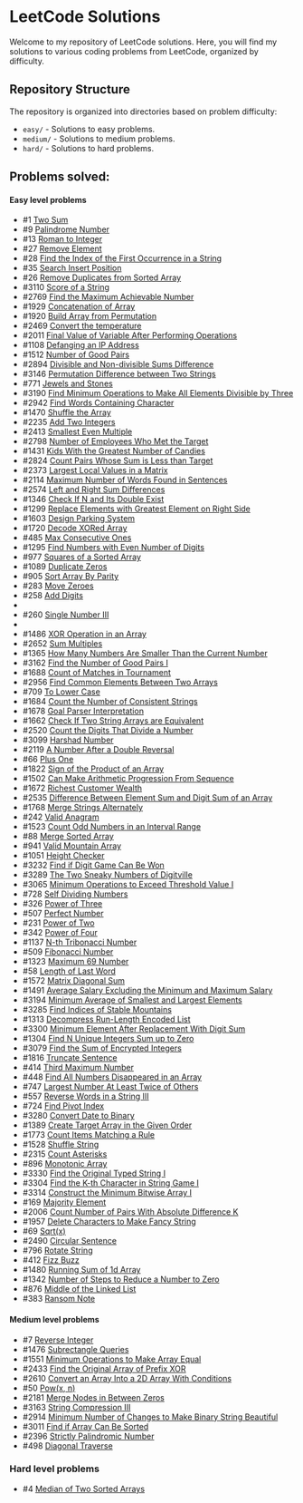 # LeetCode Solutions

Welcome to my repository of LeetCode solutions. Here, you will find my solutions to various coding problems from LeetCode, organized by difficulty.

## Repository Structure

The repository is organized into directories based on problem difficulty:

- `easy/` - Solutions to easy problems.
- `medium/` - Solutions to medium problems.
- `hard/` - Solutions to hard problems.

## Problems solved:

#### Easy level problems

- #1	[Two Sum](https://leetcode.com/problems/two-sum/description/) <br>
- #9	[Palindrome Number](https://leetcode.com/problems/palindrome-number/description/) <br>
- #13	[Roman to Integer](https://leetcode.com/problems/roman-to-integer/description/) <br>
- #27	[Remove Element](https://leetcode.com/problems/remove-element/description/) <br>
- #28	[Find the Index of the First Occurrence in a String](https://leetcode.com/problems/find-the-index-of-the-first-occurrence-in-a-string/description/) <br>
- #35	[Search Insert Position](https://leetcode.com/problems/search-insert-position/description/) <br>
- #26	[Remove Duplicates from Sorted Array](https://leetcode.com/problems/remove-duplicates-from-sorted-array/description/) <br>
- #3110	[Score of a String](https://leetcode.com/problems/score-of-a-string/description/) <br>
- #2769	[Find the Maximum Achievable Number](https://leetcode.com/problems/find-the-maximum-achievable-number/description/) <br>
- #1929	[Concatenation of Array](https://leetcode.com/problems/concatenation-of-array/) <br>
- #1920	[Build Array from Permutation](https://leetcode.com/problems/build-array-from-permutation/description/) <br>
- #2469	[Convert the temperature](https://leetcode.com/problems/convert-the-temperature/description/) <br>
- #2011	[Final Value of Variable After Performing Operations](https://leetcode.com/problems/final-value-of-variable-after-performing-operations/description/) <br>
- #1108	[Defanging an IP Address](https://leetcode.com/problems/defanging-an-ip-address/description/) <br>
- #1512	[Number of Good Pairs](https://leetcode.com/problems/number-of-good-pairs/description/) <br>
- #2894	[Divisible and Non-divisible Sums Difference](https://leetcode.com/problems/divisible-and-non-divisible-sums-difference/description/) <br>
- #3146	[Permutation Difference between Two Strings](https://leetcode.com/problems/permutation-difference-between-two-strings/description/) <br>
- #771	[Jewels and Stones](https://leetcode.com/problems/jewels-and-stones/description/) <br>
- #3190	[Find Minimum Operations to Make All Elements Divisible by Three](https://leetcode.com/problems/find-minimum-operations-to-make-all-elements-divisible-by-three/description/)<br>
- #2942	[Find Words Containing Character](https://leetcode.com/problems/find-words-containing-character/description/) <br>
- #1470	[Shuffle the Array](https://leetcode.com/problems/shuffle-the-array/description/) <br>
- #2235	[Add Two Integers](https://leetcode.com/problems/add-two-integers/description/) <br>
- #2413	[Smallest Even Multiple](https://leetcode.com/problems/smallest-even-multiple/description/) <br>
- #2798	[Number of Employees Who Met the Target](https://leetcode.com/problems/number-of-employees-who-met-the-target/description/)<br>
- #1431	[Kids With the Greatest Number of Candies](https://leetcode.com/problems/kids-with-the-greatest-number-of-candies/description/)<br>
- #2824	[Count Pairs Whose Sum is Less than Target](https://leetcode.com/problems/count-pairs-whose-sum-is-less-than-target/description/)<br>
- #2373	[Largest Local Values in a Matrix](https://leetcode.com/problems/largest-local-values-in-a-matrix/description/)<br>
- #2114	[Maximum Number of Words Found in Sentences](https://leetcode.com/problems/maximum-number-of-words-found-in-sentences/description/)<br>
- #2574	[Left and Right Sum Differences](https://leetcode.com/problems/left-and-right-sum-differences/description/)<br>
- #1346	[Check If N and Its Double Exist](https://leetcode.com/problems/check-if-n-and-its-double-exist/description/)<br>
- #1299	[Replace Elements with Greatest Element on Right Side](https://leetcode.com/problems/replace-elements-with-greatest-element-on-right-side/description/)<br>
- #1603	[Design Parking System](https://leetcode.com/problems/design-parking-system/description/)<br>
- #1720	[Decode XORed Array](https://leetcode.com/problems/decode-xored-array/description/)<br>
- #485	[Max Consecutive Ones](https://leetcode.com/problems/max-consecutive-ones/description/)<br>
- #1295	[Find Numbers with Even Number of Digits](https://leetcode.com/problems/find-numbers-with-even-number-of-digits/description/)<br>
- #977	[Squares of a Sorted Array](https://leetcode.com/problems/squares-of-a-sorted-array/description/)<br>
- #1089	[Duplicate Zeros](https://leetcode.com/problems/duplicate-zeros/description/)<br>
- #905	[Sort Array By Parity](https://leetcode.com/problems/sort-array-by-parity/description/)<br>
- #283	[Move Zeroes](https://leetcode.com/problems/move-zeroes/description/)<br>
- #258	[Add Digits](https://leetcode.com/problems/add-digits/description/)<br>
- 
- #260	[Single Number III](https://leetcode.com/problems/single-number-iii/description/)<br>
- 
- #1486	[XOR Operation in an Array](https://leetcode.com/problems/xor-operation-in-an-array/description/)<br>
- #2652	[Sum Multiples](https://leetcode.com/problems/sum-multiples/description/)<br>
- #1365	[How Many Numbers Are Smaller Than the Current Number](https://leetcode.com/problems/how-many-numbers-are-smaller-than-the-current-number/description/)<br>
- #3162	[Find the Number of Good Pairs I](https://leetcode.com/problems/find-the-number-of-good-pairs-i/description/)<br>
- #1688	[Count of Matches in Tournament](https://leetcode.com/problems/count-of-matches-in-tournament/description/)<br>
- #2956	[Find Common Elements Between Two Arrays](https://leetcode.com/problems/find-common-elements-between-two-arrays/description/)<br>
- #709	[To Lower Case](https://leetcode.com/problems/to-lower-case/description/)<br>
- #1684	[Count the Number of Consistent Strings](https://leetcode.com/problems/count-the-number-of-consistent-strings/description/)<br>
- #1678	[Goal Parser Interpretation](https://leetcode.com/problems/goal-parser-interpretation/description/)<br>
- #1662	[Check If Two String Arrays are Equivalent](https://leetcode.com/problems/check-if-two-string-arrays-are-equivalent/description/)<br>
- #2520	[Count the Digits That Divide a Number](https://leetcode.com/problems/count-the-digits-that-divide-a-number/)<br>
- #3099	[Harshad Number](https://leetcode.com/problems/harshad-number/description/)<br>
- #2119	[A Number After a Double Reversal](https://leetcode.com/problems/a-number-after-a-double-reversal/description/)<br>
- #66	[Plus One](https://leetcode.com/problems/plus-one/description/)<br>
- #1822 [Sign of the Product of an Array](https://leetcode.com/problems/sign-of-the-product-of-an-array/description/)<br>
- #1502 [Can Make Arithmetic Progression From Sequence](https://leetcode.com/problems/can-make-arithmetic-progression-from-sequence/description/)<br>
- #1672 [Richest Customer Wealth](https://leetcode.com/problems/richest-customer-wealth/description/)<br>
- #2535 [Difference Between Element Sum and Digit Sum of an Array](https://leetcode.com/problems/difference-between-element-sum-and-digit-sum-of-an-array/description/)<br>
- #1768 [Merge Strings Alternately](https://leetcode.com/problems/merge-strings-alternately/description/)<br>
- #242  [Valid Anagram](https://leetcode.com/problems/valid-anagram/description/)<br>
- #1523 [Count Odd Numbers in an Interval Range](https://leetcode.com/problems/count-odd-numbers-in-an-interval-range/description/)<br>
- #88   [Merge Sorted Array](https://leetcode.com/problems/merge-sorted-array/description/)<br>
- #941  [Valid Mountain Array](https://leetcode.com/problems/valid-mountain-array/description/)<br>
- #1051 [Height Checker](https://leetcode.com/problems/height-checker/description/)<br>
- #3232 [Find if Digit Game Can Be Won](https://leetcode.com/problems/find-if-digit-game-can-be-won/description/)<br>
- #3289 [The Two Sneaky Numbers of Digitville](https://leetcode.com/problems/the-two-sneaky-numbers-of-digitville/description/)<br>
- #3065 [Minimum Operations to Exceed Threshold Value I](https://leetcode.com/problems/minimum-operations-to-exceed-threshold-value-i/description/)<br>
- #728  [Self Dividing Numbers](https://leetcode.com/problems/self-dividing-numbers/description/)<br>
- #326  [Power of Three](https://leetcode.com/problems/power-of-three/description/)<br>
- #507  [Perfect Number](https://leetcode.com/problems/perfect-number/description/)<br>
- #231  [Power of Two](https://leetcode.com/problems/power-of-two/description/)<br>
- #342  [Power of Four](https://leetcode.com/problems/power-of-four/description/)<br>
- #1137 [N-th Tribonacci Number](https://leetcode.com/problems/n-th-tribonacci-number/description/)<br>
- #509  [Fibonacci Number](https://leetcode.com/problems/fibonacci-number/description/)<br>
- #1323 [Maximum 69 Number](https://leetcode.com/problems/maximum-69-number/description/)<br>
- #58   [Length of Last Word](https://leetcode.com/problems/length-of-last-word/description/)<br>
- #1572 [Matrix Diagonal Sum](https://leetcode.com/problems/matrix-diagonal-sum/description/)<br>
- #1491 [Average Salary Excluding the Minimum and Maximum Salary](https://leetcode.com/problems/average-salary-excluding-the-minimum-and-maximum-salary/description/)<br>
- #3194 [Minimum Average of Smallest and Largest Elements](https://leetcode.com/problems/minimum-average-of-smallest-and-largest-elements/description/)<br>
- #3285 [Find Indices of Stable Mountains](https://leetcode.com/problems/find-indices-of-stable-mountains/description/)<br>
- #1313 [Decompress Run-Length Encoded List](https://leetcode.com/problems/decompress-run-length-encoded-list/description/)<br>
- #3300 [Minimum Element After Replacement With Digit Sum](https://leetcode.com/problems/minimum-element-after-replacement-with-digit-sum/description/)<br>
- #1304 [Find N Unique Integers Sum up to Zero](https://leetcode.com/problems/find-n-unique-integers-sum-up-to-zero/description/)<br>
- #3079 [Find the Sum of Encrypted Integers](https://leetcode.com/problems/find-the-sum-of-encrypted-integers/description/)<br>
- #1816 [Truncate Sentence](https://leetcode.com/problems/truncate-sentence/description/)<br>
- #414  [Third Maximum Number](https://leetcode.com/problems/third-maximum-number/description/)<br>
- #448  [Find All Numbers Disappeared in an Array](https://leetcode.com/problems/find-all-numbers-disappeared-in-an-array/description/)<br>
- #747  [Largest Number At Least Twice of Others](https://leetcode.com/problems/largest-number-at-least-twice-of-others/description/)<br>
- #557  [Reverse Words in a String III](https://leetcode.com/problems/reverse-words-in-a-string-iii/description/)<br>
- #724  [Find Pivot Index](https://leetcode.com/problems/find-pivot-index/description/)<br>
- #3280 [Convert Date to Binary](https://leetcode.com/problems/convert-date-to-binary/description/)<br>
- #1389 [Create Target Array in the Given Order](https://leetcode.com/problems/create-target-array-in-the-given-order/description/)<br>
- #1773 [Count Items Matching a Rule](https://leetcode.com/problems/count-items-matching-a-rule/description/)<br>
- #1528 [Shuffle String](https://leetcode.com/problems/shuffle-string/description/)<br>
- #2315 [Count Asterisks](https://leetcode.com/problems/count-asterisks/description/)<br>
- #896  [Monotonic Array](https://leetcode.com/problems/monotonic-array/description/)<br>
- #3330 [Find the Original Typed String I](https://leetcode.com/problems/find-the-original-typed-string-i/description/)<br>
- #3304 [Find the K-th Character in String Game I](https://leetcode.com/problems/find-the-k-th-character-in-string-game-i/description/)<br>
- #3314 [Construct the Minimum Bitwise Array I](https://leetcode.com/problems/construct-the-minimum-bitwise-array-i/description/)<br>
- #169  [Majority Element](https://leetcode.com/problems/majority-element/description/)<br>
- #2006 [Count Number of Pairs With Absolute Difference K](https://leetcode.com/problems/count-number-of-pairs-with-absolute-difference-k/description/)<br>
- #1957 [Delete Characters to Make Fancy String](https://leetcode.com/problems/delete-characters-to-make-fancy-string/description)<br>
- #69   [Sqrt(x)](https://leetcode.com/problems/sqrtx/description)<br>
- #2490 [Circular Sentence](https://leetcode.com/problems/circular-sentence/description)<br>
- #796  [Rotate String](https://leetcode.com/problems/rotate-string/description)<br>
- #412  [Fizz Buzz](https://leetcode.com/problems/fizz-buzz/description/)<br>
- #1480 [Running Sum of 1d Array](https://leetcode.com/problems/running-sum-of-1d-array/description/)<br>
- #1342 [Number of Steps to Reduce a Number to Zero](https://leetcode.com/problems/number-of-steps-to-reduce-a-number-to-zero/description/)<br>
- #876  [Middle of the Linked List](https://leetcode.com/problems/middle-of-the-linked-list/description/)<br>
- #383  [Ransom Note](https://leetcode.com/problems/ransom-note/description/)<br>

#### Medium level problems

- #7    [Reverse Integer](https://leetcode.com/problems/reverse-integer/description/) <br>
- #1476 [Subrectangle Queries](https://leetcode.com/problems/subrectangle-queries/description/)<br>
- #1551 [Minimum Operations to Make Array Equal](https://leetcode.com/problems/minimum-operations-to-make-array-equal/description/)<br>
- #2433 [Find the Original Array of Prefix XOR](https://leetcode.com/problems/find-the-original-array-of-prefix-xor/description/)<br>
- #2610 [Convert an Array Into a 2D Array With Conditions](https://leetcode.com/problems/convert-an-array-into-a-2d-array-with-conditions/description/)<br>
- #50   [Pow(x, n)](https://leetcode.com/problems/powx-n/description/)<br>
- #2181 [Merge Nodes in Between Zeros](https://leetcode.com/problems/merge-nodes-in-between-zeros/description/)<br>
- #3163 [String Compression III](https://leetcode.com/problems/string-compression-iii/description/)<br>
- #2914 [Minimum Number of Changes to Make Binary String Beautiful](https://leetcode.com/problems/minimum-number-of-changes-to-make-binary-string-beautiful/description)<br>
- #3011 [Find if Array Can Be Sorted](https://leetcode.com/problems/find-if-array-can-be-sorted/description)<br>
- #2396 [Strictly Palindromic Number](https://leetcode.com/problems/strictly-palindromic-number/description/)<br>
- #498  [Diagonal Traverse](https://leetcode.com/problems/diagonal-traverse/description/)<br>


### Hard level problems
- #4    [Median of Two Sorted Arrays](https://leetcode.com/problems/median-of-two-sorted-arrays/description/)<br>

